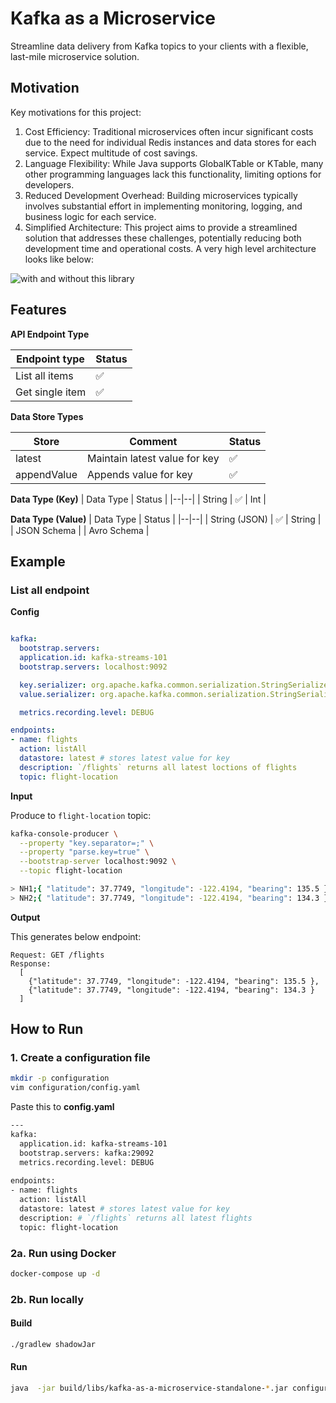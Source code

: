 # Kafka as a Microservice

Streamline data delivery from Kafka topics to your clients with a flexible, last-mile microservice solution.

## Motivation

Key motivations for this project:

1. Cost Efficiency: Traditional microservices often incur significant costs due to the need for individual Redis instances and data stores for each service. Expect multitude of cost savings.
2. Language Flexibility: While Java supports GlobalKTable or KTable, many other programming languages lack this functionality, limiting options for developers.
3. Reduced Development Overhead: Building microservices typically involves substantial effort in implementing monitoring, logging, and business logic for each service.
4. Simplified Architecture: This project aims to provide a streamlined solution that addresses these challenges, potentially reducing both development time and operational costs. A very high level architecture looks like below:

![with and without this library](https://github.com/user-attachments/assets/9ecdcc34-5884-4aeb-bfef-e5680e9cc66f)

## Features

**API Endpoint Type**

| Endpoint type | Status |
|--|--|
| List all items | ✅
| Get single item | ✅


**Data Store Types**

| Store | Comment | Status 
|--|--|--|
| latest | Maintain latest value for key | ✅
| appendValue | Appends value for key | ✅

**Data Type (Key)**
| Data Type | Status |
|--|--|
| String | ✅
| Int | 


**Data Type (Value)**
| Data Type | Status |
|--|--|
| String (JSON) | ✅
| String | 
| JSON Schema | 
| Avro Schema |


## Example

### List all endpoint

**Config**

```yaml

kafka:
  bootstrap.servers:
  application.id: kafka-streams-101
  bootstrap.servers: localhost:9092

  key.serializer: org.apache.kafka.common.serialization.StringSerializer
  value.serializer: org.apache.kafka.common.serialization.StringSerializer

  metrics.recording.level: DEBUG

endpoints:
- name: flights
  action: listAll
  datastore: latest # stores latest value for key
  description: `/flights` returns all latest loctions of flights
  topic: flight-location

```

**Input**

Produce to `flight-location` topic:

```sh
kafka-console-producer \
  --property "key.separator=;" \
  --property "parse.key=true" \
  --bootstrap-server localhost:9092 \
  --topic flight-location

> NH1;{ "latitude": 37.7749, "longitude": -122.4194, "bearing": 135.5 }
> NH2;{ "latitude": 37.7749, "longitude": -122.4194, "bearing": 134.3 }
```

**Output**

This generates below endpoint:

```
Request: GET /flights
Response: 
  [
	{"latitude": 37.7749, "longitude": -122.4194, "bearing": 135.5 },
	{"latitude": 37.7749, "longitude": -122.4194, "bearing": 134.3 }
  ]
```





## How to Run

### 1. Create a configuration file

```sh
mkdir -p configuration
vim configuration/config.yaml
```

Paste this to **config.yaml**
```sh
---
kafka:
  application.id: kafka-streams-101
  bootstrap.servers: kafka:29092
  metrics.recording.level: DEBUG
 
endpoints:
- name: flights
  action: listAll
  datastore: latest # stores latest value for key
  description: # `/flights` returns all latest flights
  topic: flight-location
```

### 2a. Run using Docker

```sh
docker-compose up -d
```

### 2b. Run locally

#### Build

```sh
./gradlew shadowJar
```

#### Run

```sh
java  -jar build/libs/kafka-as-a-microservice-standalone-*.jar configuration/config.yaml
```
